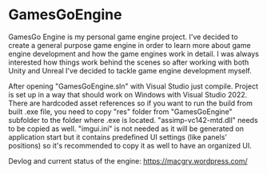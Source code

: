# GamesGoEngine
GamesGo Engine is my personal game engine project. I've decided to create a general purpose game engine in order to learn more about game engine development and how the game engines work in detail. I was always interested how things work behind the scenes so after working with both Unity and Unreal I've decided to tackle game engine development myself.

After opening "GamesGoEngine.sln" with Visual Studio just compile. Project is set up in a way that should work on Windows with Visual Studio 2022.
There are hardcoded asset references so if you want to run the build from built .exe file, you need to copy "res" folder from "GamesGoEngine" subfolder to the folder where .exe is located. "assimp-vc142-mtd.dll" needs to be copied as well. "imgui.ini" is not needed as it will be generated on application start but it contains predefined UI settings (like panels' positions) so it's recommended to copy it as well to have an organized UI.

Devlog and current status of the engine: https://macgry.wordpress.com/
